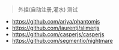 >外挂(自动注册,灌水) 测试

* https://github.com/ariya/phantomjs
* https://github.com/laurentj/slimerjs
* https://github.com/casperjs/casperjs
* https://github.com/segmentio/nightmare